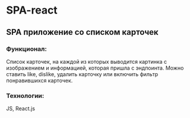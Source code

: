 # SPA-react

 ## SPA приложение со списком карточек
 ### Функционал: 
 Список карточек, на каждой из которых выводится картинка с изображением и информацией, которая пришла с эндпоинта.
 Можно ставить like, dislike, удалить карточку или включить фильтр понравившихся карточек. 
 ### Технологии: 
 JS, React.js
